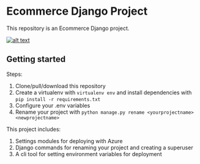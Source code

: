 # Ecommerce Django Project

This repository is an Ecommerce Django project.

[![alt text](https://www.google.com/url?sa=i&url=https%3A%2F%2Fmyventurepad.com%2Fhow-to-choose-a-b2b-e-commerce-platform%2F&psig=AOvVaw0RsLY81qKGQrQ3jR9RkTz0&ust=1588939475380000&source=images&cd=vfe&ved=0CAIQjRxqFwoTCJDpooLboekCFQAAAAAdAAAAABAD "Logo")]()

## Getting started

Steps:

1. Clone/pull/download this repository
2. Create a virtualenv with `virtualenv env` and install dependencies with `pip install -r requirements.txt`
3. Configure your .env variables
4. Rename your project with `python manage.py rename <yourprojectname> <newprojectname>`

This project includes:

1. Settings modules for deploying with Azure
2. Django commands for renaming your project and creating a superuser
3. A cli tool for setting environment variables for deployment
